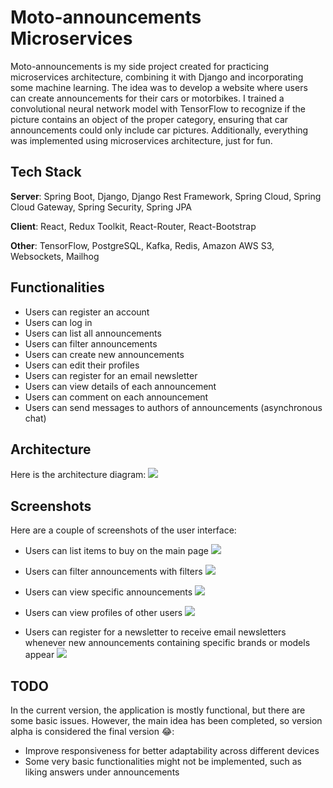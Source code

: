 # Moto-announcements Microservices

Moto-announcements is my side project created for practicing microservices architecture, combining it with Django and incorporating some machine learning. The idea was to develop a website where users can create announcements for their cars or motorbikes. I trained a convolutional neural network model with TensorFlow to recognize if the picture contains an object of the proper category, ensuring that car announcements could only include car pictures. Additionally, everything was implemented using microservices architecture, just for fun.

## Tech Stack
**Server**: Spring Boot, Django, Django Rest Framework, Spring Cloud, Spring Cloud Gateway, Spring Security, Spring JPA

**Client**: React, Redux Toolkit, React-Router, React-Bootstrap

**Other**: TensorFlow, PostgreSQL, Kafka, Redis, Amazon AWS S3, Websockets, Mailhog

## Functionalities
* Users can register an account
* Users can log in 
* Users can list all announcements
* Users can filter announcements 
* Users can create new announcements
* Users can edit their profiles
* Users can register for an email newsletter
* Users can view details of each announcement
* Users can comment on each announcement
* Users can send messages to authors of announcements (asynchronous chat)

## Architecture
Here is the architecture diagram:
![](https://i.imgur.com/1kXynwN.png)

## Screenshots
Here are a couple of screenshots of the user interface:

* Users can list items to buy on the main page
![](https://i.imgur.com/cNDH64i.png)

* Users can filter announcements with filters
![](https://i.imgur.com/TFJLT6X.png)

* Users can view specific announcements 
![](https://i.imgur.com/UsCGWaP.png)

* Users can view profiles of other users 
![](https://i.imgur.com/op7NG2V.png)

* Users can register for a newsletter to receive email newsletters whenever new announcements containing specific brands or models appear
![](https://i.imgur.com/raIQC6w.png)

## TODO
In the current version, the application is mostly functional, but there are some basic issues. However, the main idea has been completed, so version alpha is considered the final version 😂:

* Improve responsiveness for better adaptability across different devices
* Some very basic functionalities might not be implemented, such as liking answers under announcements

